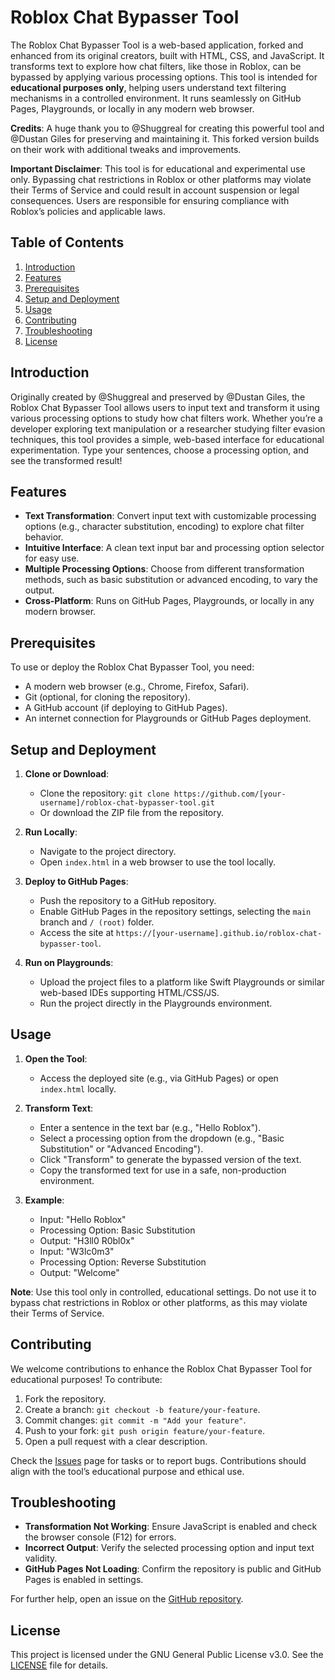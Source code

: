 # Roblox Chat Bypasser Tool

The Roblox Chat Bypasser Tool is a web-based application, forked and enhanced from its original creators, built with HTML, CSS, and JavaScript. It transforms text to explore how chat filters, like those in Roblox, can be bypassed by applying various processing options. This tool is intended for **educational purposes only**, helping users understand text filtering mechanisms in a controlled environment. It runs seamlessly on GitHub Pages, Playgrounds, or locally in any modern web browser.

**Credits**: A huge thank you to @Shuggreal for creating this powerful tool and @Dustan Giles for preserving and maintaining it. This forked version builds on their work with additional tweaks and improvements.

**Important Disclaimer**: This tool is for educational and experimental use only. Bypassing chat restrictions in Roblox or other platforms may violate their Terms of Service and could result in account suspension or legal consequences. Users are responsible for ensuring compliance with Roblox’s policies and applicable laws.

## Table of Contents
1. [Introduction](#introduction)
2. [Features](#features)
3. [Prerequisites](#prerequisites)
4. [Setup and Deployment](#setup-and-deployment)
5. [Usage](#usage)
6. [Contributing](#contributing)
7. [Troubleshooting](#troubleshooting)
8. [License](#license)

## Introduction

Originally created by @Shuggreal and preserved by @Dustan Giles, the Roblox Chat Bypasser Tool allows users to input text and transform it using various processing options to study how chat filters work. Whether you’re a developer exploring text manipulation or a researcher studying filter evasion techniques, this tool provides a simple, web-based interface for educational experimentation. Type your sentences, choose a processing option, and see the transformed result!

## Features

- **Text Transformation**: Convert input text with customizable processing options (e.g., character substitution, encoding) to explore chat filter behavior.
- **Intuitive Interface**: A clean text input bar and processing option selector for easy use.
- **Multiple Processing Options**: Choose from different transformation methods, such as basic substitution or advanced encoding, to vary the output.
- **Cross-Platform**: Runs on GitHub Pages, Playgrounds, or locally in any modern browser.

## Prerequisites

To use or deploy the Roblox Chat Bypasser Tool, you need:
- A modern web browser (e.g., Chrome, Firefox, Safari).
- Git (optional, for cloning the repository).
- A GitHub account (if deploying to GitHub Pages).
- An internet connection for Playgrounds or GitHub Pages deployment.

## Setup and Deployment

1. **Clone or Download**:
   - Clone the repository: `git clone https://github.com/[your-username]/roblox-chat-bypasser-tool.git`
   - Or download the ZIP file from the repository.

2. **Run Locally**:
   - Navigate to the project directory.
   - Open `index.html` in a web browser to use the tool locally.

3. **Deploy to GitHub Pages**:
   - Push the repository to a GitHub repository.
   - Enable GitHub Pages in the repository settings, selecting the `main` branch and `/ (root)` folder.
   - Access the site at `https://[your-username].github.io/roblox-chat-bypasser-tool`.

4. **Run on Playgrounds**:
   - Upload the project files to a platform like Swift Playgrounds or similar web-based IDEs supporting HTML/CSS/JS.
   - Run the project directly in the Playgrounds environment.

## Usage

1. **Open the Tool**:
   - Access the deployed site (e.g., via GitHub Pages) or open `index.html` locally.

2. **Transform Text**:
   - Enter a sentence in the text bar (e.g., "Hello Roblox").
   - Select a processing option from the dropdown (e.g., "Basic Substitution" or "Advanced Encoding").
   - Click "Transform" to generate the bypassed version of the text.
   - Copy the transformed text for use in a safe, non-production environment.

3. **Example**:
   - Input: "Hello Roblox"
   - Processing Option: Basic Substitution
   - Output: "H3ll0 R0bl0x"
   - Input: "W3lc0m3"
   - Processing Option: Reverse Substitution
   - Output: "Welcome"

**Note**: Use this tool only in controlled, educational settings. Do not use it to bypass chat restrictions in Roblox or other platforms, as this may violate their Terms of Service.

## Contributing

We welcome contributions to enhance the Roblox Chat Bypasser Tool for educational purposes! To contribute:
1. Fork the repository.
2. Create a branch: `git checkout -b feature/your-feature`.
3. Commit changes: `git commit -m "Add your feature"`.
4. Push to your fork: `git push origin feature/your-feature`.
5. Open a pull request with a clear description.

Check the [Issues](https://github.com/[your-username]/roblox-chat-bypasser-tool/issues) page for tasks or to report bugs. Contributions should align with the tool’s educational purpose and ethical use.

## Troubleshooting

- **Transformation Not Working**: Ensure JavaScript is enabled and check the browser console (F12) for errors.
- **Incorrect Output**: Verify the selected processing option and input text validity.
- **GitHub Pages Not Loading**: Confirm the repository is public and GitHub Pages is enabled in settings.

For further help, open an issue on the [GitHub repository](https://github.com/[your-username]/roblox-chat-bypasser-tool/issues).

## License

This project is licensed under the GNU General Public License v3.0. See the [LICENSE](https://www.gnu.org/licenses/gpl-3.0.txt) file for details.